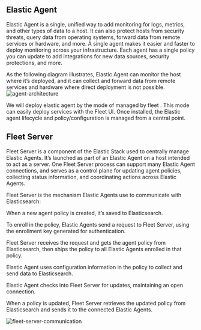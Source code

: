 ## Elastic Agent
Elastic Agent is a single, unified way to add monitoring for logs, metrics, and other types of data to a host. It can also protect hosts from security threats, query data from operating systems,
forward data from remote services or hardware, and more. A single agent makes it easier and faster to deploy monitoring across your infrastructure. Each agent has a single policy you can update to
add integrations for new data sources, security protections, and more.

As the following diagram illustrates, Elastic Agent can monitor the host where it’s deployed, and it can collect and forward data from remote services and hardware where direct deployment is not possible.
![agent-architecture](https://github.com/user-attachments/assets/28d25303-42bc-4d23-a125-32c815aaef4a)

We will deploy elastic agent by the mode of managed by fleet . This mode can easily deploy services with the Fleet UI. Once installed, the Elastic agent lifecycle and policy/configuration is managed from a central point. 


## Fleet Server

Fleet Server is a component of the Elastic Stack used to centrally manage Elastic Agents. It’s launched as part of an Elastic Agent on a host intended to act as a server. One Fleet Server process can support many Elastic Agent connections, and serves as a control plane for updating agent policies, collecting status information, and coordinating actions across Elastic Agents.

Fleet Server is the mechanism Elastic Agents use to communicate with Elasticsearch:

  When a new agent policy is created, it’s saved to Elasticsearch.
  
  To enroll in the policy, Elastic Agents send a request to Fleet Server, using the enrollment key generated for authentication.
  
  Fleet Server receives the request and gets the agent policy from Elasticsearch, then ships the policy to all Elastic Agents enrolled in that policy.
  
  Elastic Agent uses configuration information in the policy to collect and send data to Elasticsearch.

  Elastic Agent checks into Fleet Server for updates, maintaining an open connection.
  
  When a policy is updated, Fleet Server retrieves the updated policy from Elasticsearch and sends it to the connected Elastic Agents.
  
    

![fleet-server-communication](https://github.com/user-attachments/assets/1e7f5704-05d2-46f9-b09f-5d495c977263)




